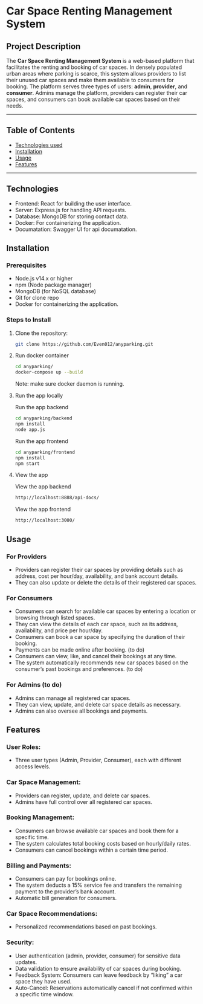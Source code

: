 # **Car Space Renting Management System**

## **Project Description**
The **Car Space Renting Management System** is a web-based platform that facilitates the renting and booking of car spaces. In densely populated urban areas where parking is scarce, this system allows providers to list their unused car spaces and make them available to consumers for booking. The platform serves three types of users: **admin**, **provider**, and **consumer**. Admins manage the platform, providers can register their car spaces, and consumers can book available car spaces based on their needs.

---

## **Table of Contents**
- [Technologies used](#technologies)
- [Installation](#installation)
- [Usage](#usage)
- [Features](#features)

---

## **Technologies**
- Frontend: React for building the user interface.
- Server: Express.js for handling API requests.
- Database: MongoDB for storing contact data.
- Docker: For containerizing the application.
- Documatation: Swagger UI for api documatation.

## **Installation**

### **Prerequisites**
- Node.js v14.x or higher
- npm (Node package manager)
- MongoDB (for NoSQL database)
- Git for clone repo
- Docker for containerizing the application.

### **Steps to Install**

1. Clone the repository:

   ```bash
   git clone https://github.com/Even012/anyparking.git
   ```
   
2. Run docker container

   ```bash
   cd anyparking/
   docker-compose up --build
   ```
   Note: make sure docker daemon is running.

3. Run the app locally
   
   Run the app backend
   ```bash
   cd anyparking/backend
   npm install
   node app.js
   ```
   
   Run the app frontend
   ```bash
   cd anyparking/frontend
   npm install
   npm start
   ```

4. View the app

   View the app backend
   ```bash
   http://localhost:8888/api-docs/
   ```

   View the app frontend
   ```bash
   http://localhost:3000/
   ```

## **Usage**

### For Providers
- Providers can register their car spaces by providing details such as address, cost per hour/day, availability, and bank account details.
- They can also update or delete the details of their registered car spaces.

### For Consumers
- Consumers can search for available car spaces by entering a location or browsing through listed spaces.
- They can view the details of each car space, such as its address, availability, and price per hour/day.
- Consumers can book a car space by specifying the duration of their booking.
- Payments can be made online after booking. (to do)
- Consumers can view, like, and cancel their bookings at any time.
- The system automatically recommends new car spaces based on the consumer’s past bookings and preferences. (to do)

### For Admins (to do)
- Admins can manage all registered car spaces.
- They can view, update, and delete car space details as necessary.
- Admins can also oversee all bookings and payments.


## **Features**
### User Roles: 
- Three user types (Admin, Provider, Consumer), each with different access levels.
### Car Space Management:
- Providers can register, update, and delete car spaces.
- Admins have full control over all registered car spaces.
### Booking Management:
- Consumers can browse available car spaces and book them for a specific time.
- The system calculates total booking costs based on hourly/daily rates.
- Consumers can cancel bookings within a certain time period.
### Billing and Payments:
- Consumers can pay for bookings online.
- The system deducts a 15% service fee and transfers the remaining payment to the provider’s bank account.
- Automatic bill generation for consumers.
### Car Space Recommendations: 
- Personalized recommendations based on past bookings.
### Security:
- User authentication (admin, provider, consumer) for sensitive data updates.
- Data validation to ensure availability of car spaces during booking.
- Feedback System: Consumers can leave feedback by “liking” a car space they have used.
- Auto-Cancel: Reservations automatically cancel if not confirmed within a specific time window.
